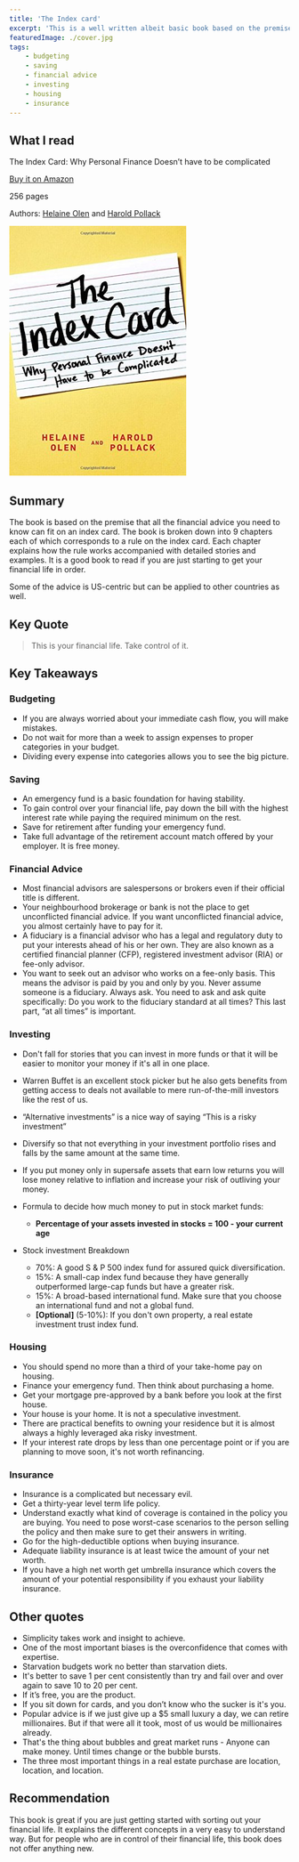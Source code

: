 ```yaml
---
title: 'The Index card'
excerpt: 'This is a well written albeit basic book based on the premise that all the financial advice you need to know can fit on an index card.'
featuredImage: ./cover.jpg
tags:
    - budgeting
    - saving
    - financial advice
    - investing
    - housing
    - insurance
---
```


## What I read

The Index Card: Why Personal Finance Doesn’t have to be complicated

[Buy it on Amazon](https://www.amazon.com/Index-Card-Personal-Finance-Complicated/dp/1591847680)

256 pages

Authors: [Helaine Olen](http://helaineolen.com/) and [Harold Pollack](https://twitter.com/haroldpollack)

![Book Cover](./cover.jpg)

## Summary

The book is based on the premise that all the financial advice you need to know can fit on an index card. The book is broken down into 9 chapters each of which corresponds to a rule on the index card. Each chapter explains how the rule works accompanied with detailed stories and examples. It is a good book to read if you are just starting to get your financial life in order.

Some of the advice is US-centric but can be applied to other countries as well.

## Key Quote

> This is your financial life. Take control of it.

## Key Takeaways

### Budgeting

-   If you are always worried about your immediate cash flow, you will make mistakes.
-   Do not wait for more than a week to assign expenses to proper categories in your budget.
-   Dividing every expense into categories allows you to see the big picture.

### Saving

-   An emergency fund is a basic foundation for having stability.
-   To gain control over your financial life, pay down the bill with the highest interest rate while paying the required minimum on the rest.
-   Save for retirement after funding your emergency fund.
-   Take full advantage of the retirement account match offered by your employer. It is free money.

### Financial Advice

-   Most financial advisors are salespersons or brokers even if their official title is different.
-   Your neighbourhood brokerage or bank is not the place to get unconflicted financial advice. If you want unconflicted financial advice, you almost certainly have to pay for it.
-   A fiduciary is a financial advisor who has a legal and regulatory duty to put your interests ahead of his or her own. They are also known as a certified financial planner (CFP), registered investment advisor (RIA) or fee-only advisor.
-   You want to seek out an advisor who works on a fee-only basis. This means the advisor is paid by you and only by you. Never assume someone is a fiduciary. Always ask. You need to ask and ask quite specifically: Do you work to the fiduciary standard at all times? This last part, “at all times” is important.

### Investing

-   Don't fall for stories that you can invest in more funds or that it will be easier to monitor your money if it's all in one place.
-   Warren Buffet is an excellent stock picker but he also gets benefits from getting access to deals not available to mere run-of-the-mill investors like the rest of us.
-   “Alternative investments” is a nice way of saying “This is a risky investment”
-   Diversify so that not everything in your investment portfolio rises and falls by the same amount at the same time.
-   If you put money only in supersafe assets that earn low returns you will lose money relative to inflation and increase your risk of outliving your money.
-   Formula to decide how much money to put in stock market funds:
    -   **Percentage of your assets invested in stocks = 100 - your current age**
-   Stock investment Breakdown

    -   70%: A good S & P 500 index fund for assured quick diversification.
    -   15%: A small-cap index fund because they have generally outperformed large-cap funds but have a greater risk.
    -   15%: A broad-based international fund. Make sure that you choose an international fund and not a global fund.
    -   **[Optional]** (5-10%): If you don't own property, a real estate investment trust index fund.

### Housing

-   You should spend no more than a third of your take-home pay on housing.
-   Finance your emergency fund. Then think about purchasing a home.
-   Get your mortgage pre-approved by a bank before you look at the first house.
-   Your house is your home. It is not a speculative investment.
-   There are practical benefits to owning your residence but it is almost always a highly leveraged aka risky investment.
-   If your interest rate drops by less than one percentage point or if you are planning to move soon, it's not worth refinancing.

### Insurance

-   Insurance is a complicated but necessary evil.
-   Get a thirty-year level term life policy.
-   Understand exactly what kind of coverage is contained in the policy you are buying. You need to pose worst-case scenarios to the person selling the policy and then make sure to get their answers in writing.
-   Go for the high-deductible options when buying insurance.
-   Adequate liability insurance is at least twice the amount of your net worth.
-   If you have a high net worth get umbrella insurance which covers the amount of your potential responsibility if you exhaust your liability insurance.

## Other quotes

-   Simplicity takes work and insight to achieve.
-   One of the most important biases is the overconfidence that comes with expertise.
-   Starvation budgets work no better than starvation diets.
-   It's better to save 1 per cent consistently than try and fail over and over again to save 10 to 20 per cent.
-   If it’s free, you are the product.
-   If you sit down for cards, and you don’t know who the sucker is it's you.
-   Popular advice is if we just give up a \$5 small luxury a day, we can retire millionaires. But if that were all it took, most of us would be millionaires already.
-   That's the thing about bubbles and great market runs - Anyone can make money. Until times change or the bubble bursts.
-   The three most important things in a real estate purchase are location, location, and location.

## Recommendation

This book is great if you are just getting started with sorting out your financial life. It explains the different concepts in a very easy to understand way. But for people who are in control of their financial life, this book does not offer anything new.
